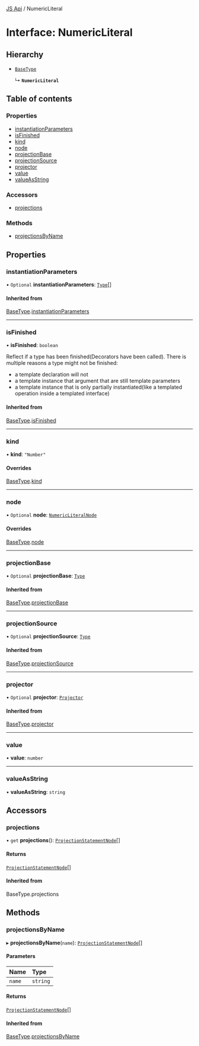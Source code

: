 [JS Api](../index.md) / NumericLiteral

# Interface: NumericLiteral

## Hierarchy

- [`BaseType`](BaseType.md)

  ↳ **`NumericLiteral`**

## Table of contents

### Properties

- [instantiationParameters](NumericLiteral.md#instantiationparameters)
- [isFinished](NumericLiteral.md#isfinished)
- [kind](NumericLiteral.md#kind)
- [node](NumericLiteral.md#node)
- [projectionBase](NumericLiteral.md#projectionbase)
- [projectionSource](NumericLiteral.md#projectionsource)
- [projector](NumericLiteral.md#projector)
- [value](NumericLiteral.md#value)
- [valueAsString](NumericLiteral.md#valueasstring)

### Accessors

- [projections](NumericLiteral.md#projections)

### Methods

- [projectionsByName](NumericLiteral.md#projectionsbyname)

## Properties

### instantiationParameters

• `Optional` **instantiationParameters**: [`Type`](../index.md#type)[]

#### Inherited from

[BaseType](BaseType.md).[instantiationParameters](BaseType.md#instantiationparameters)

___

### isFinished

• **isFinished**: `boolean`

Reflect if a type has been finished(Decorators have been called).
There is multiple reasons a type might not be finished:
- a template declaration will not
- a template instance that argument that are still template parameters
- a template instance that is only partially instantiated(like a templated operation inside a templated interface)

#### Inherited from

[BaseType](BaseType.md).[isFinished](BaseType.md#isfinished)

___

### kind

• **kind**: ``"Number"``

#### Overrides

[BaseType](BaseType.md).[kind](BaseType.md#kind)

___

### node

• `Optional` **node**: [`NumericLiteralNode`](NumericLiteralNode.md)

#### Overrides

[BaseType](BaseType.md).[node](BaseType.md#node)

___

### projectionBase

• `Optional` **projectionBase**: [`Type`](../index.md#type)

#### Inherited from

[BaseType](BaseType.md).[projectionBase](BaseType.md#projectionbase)

___

### projectionSource

• `Optional` **projectionSource**: [`Type`](../index.md#type)

#### Inherited from

[BaseType](BaseType.md).[projectionSource](BaseType.md#projectionsource)

___

### projector

• `Optional` **projector**: [`Projector`](Projector.md)

#### Inherited from

[BaseType](BaseType.md).[projector](BaseType.md#projector)

___

### value

• **value**: `number`

___

### valueAsString

• **valueAsString**: `string`

## Accessors

### projections

• `get` **projections**(): [`ProjectionStatementNode`](ProjectionStatementNode.md)[]

#### Returns

[`ProjectionStatementNode`](ProjectionStatementNode.md)[]

#### Inherited from

BaseType.projections

## Methods

### projectionsByName

▸ **projectionsByName**(`name`): [`ProjectionStatementNode`](ProjectionStatementNode.md)[]

#### Parameters

| Name | Type |
| :------ | :------ |
| `name` | `string` |

#### Returns

[`ProjectionStatementNode`](ProjectionStatementNode.md)[]

#### Inherited from

[BaseType](BaseType.md).[projectionsByName](BaseType.md#projectionsbyname)
